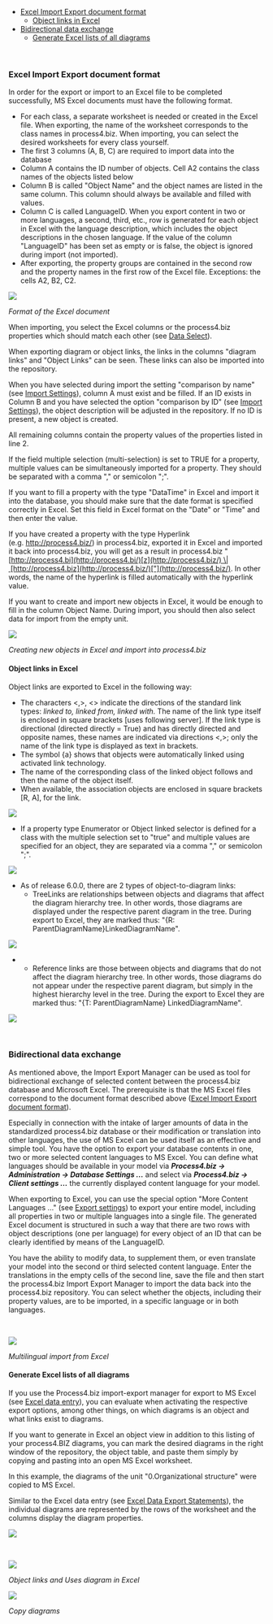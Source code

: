 -   [Excel Import Export document format](#excel-import-export-document-format)
    -   [Object links in Excel](#object-links-in-excel)
-   [Bidirectional data exchange](#bidirectional-data-exchange)
    -   [Generate Excel lists of all diagrams](#generate-excel-lists-of-all-diagrams)

 

### Excel Import Export document format

In order for the export or import to an Excel file to be completed
successfully, MS Excel documents must have the following format.

-   For each class, a separate worksheet is needed or created in the
    Excel file. When exporting, the name of the worksheet corresponds to
    the class names in process4.biz. When importing, you can select the
    desired worksheets for every class yourself. 
-   The first 3 columns (A, B, C) are required to import data into the
    database
-   Column A contains the ID number of objects. Cell A2 contains the
    class names of the objects listed below
-   Column B is called "Object Name" and the object names are listed in
    the same column. This column should always be available and filled
    with values.
-   Column C is called LanguageID. When you export content in two or
    more languages, a second, third, etc., row is generated for each
    object in Excel with the language description, which includes the
    object descriptions in the chosen language. If the value of the
    column "LanguageID" has been set as empty or is false, the object is
    ignored during import (not imported).
-   After exporting, the property groups are contained in the second row
    and the property names in the first row of the Excel file.
    Exceptions: the cells A2, B2, C2.
    
![](//images.ctfassets.net/utx1h0gfm1om/IIXN3jdPKCOgK6EwSCy0Q/a80ab37f6df16ce492d69f899c93799d/328916.png)

*Format of the Excel document*

When importing, you select the Excel columns or the process4.biz
properties which should match each other (see [Data
Select](excel-data-export)). 

<div class="info">
When exporting diagram or object links, the links in the columns
"diagram links" and "Object Links" can be seen. These links can also be imported into the repository. 
  </div>

When you have selected during import the setting "comparison by name"
(see [Import Settings](excel-data-import)), column A must exist and be
filled. If an ID exists in Column B and you have selected the option
"comparison by ID" (see [Import Settings](excel-data-import)), the
object description will be adjusted in the repository. If no ID is
present, a new object is created. 

All remaining columns contain the property values of the properties
listed in line 2. 

If the field multiple selection (multi-selection) is set to TRUE for a
property, multiple values can be simultaneously imported for a property.
They should be separated with a comma "," or semicolon ";".

If you want to fill a property with the type "DataTime" in Excel and
import it into the database, you should make sure that the date format
is specified correctly in Excel. Set this field in Excel format on the
"Date" or "Time" and then enter the value. 

If you have created a property with the type Hyperlink
(e.g. http://process4.biz/) in process4.biz, exported it in Excel and
imported it back into process4.biz, you will get as a result
in process4.biz "[http://process4.bi](http://process4.bi/)[z](http://process4.biz/) \| [http://process4.biz](http://process4.biz/)["](http://process4.biz/).
In other words, the name of the hyperlink is filled automatically with
the hyperlink value. 

If you want to create and import new objects in Excel, it would be
enough to fill in the column Object Name. During import, you should then
also select data for import from the empty unit.

![](//images.ctfassets.net/utx1h0gfm1om/4dQoRgg3GE4MEYaKcYAsEE/0fb7fc4325403214b000425c44af07fc/329352.png)

*Creating new objects in Excel and import into process4.biz*

#### Object links in Excel

Object links are exported to Excel in the following way:

-   The characters &lt;,&gt;, &lt;&gt; indicate the directions of the
    standard link types: *linked to, linked from, linked with.* The name
    of the link type itself is enclosed in square brackets \[uses
    following server\]. If the link type is directional (directed
    directly = True) and has directly directed and opposite names, these
    names are indicated via directions &lt;,&gt;; only the name of the
    link type is displayed as text in brackets.
-   The symbol {a} shows that objects were automatically linked using
    activated link technology.
-   The name of the corresponding class of the linked object follows and
    then the name of the object itself.
-   When available, the association objects are enclosed in square
    brackets \[R, A\], for the link.

![](//images.ctfassets.net/utx1h0gfm1om/57B8hAtNza0gEsgKUcUOeU/d36fc69167f048f2e5d8f7d5c651b24f/328928.png)

-   If a property type Enumerator or Object linked selector is defined
    for a class with the multiple selection set to "true" and multiple
    values are specified for an object, they are separated via a comma
    "," or semicolon ";".

![](//images.ctfassets.net/utx1h0gfm1om/39CsImGgVOscAkGmComSsW/374a410f88f859346fd88128f71ef9a2/328926.png)

-   As of release 6.0.0, there are 2 types of object-to-diagram links:
    -   TreeLinks are relationships between objects and diagrams that
        affect the diagram hierarchy tree. In other words, those
        diagrams are displayed under the respective parent diagram in
        the tree. During export to Excel, they are marked thus: "{R:
        ParentDiagramName}LinkedDiagramName".

![](//images.ctfassets.net/utx1h0gfm1om/7abs99HPYQMYGcGM4KGoU8/a2a81a3eaa1333f005788b751d2aaac7/328920.png)

-   -   Reference links are those between objects and diagrams that do
        not affect the diagram hierarchy tree. In other words, those
        diagrams do not appear under the respective parent diagram, but
        simply in the highest hierarchy level in the tree. During the
        export to Excel they are marked thus: "{T: ParentDiagramName}
        LinkedDiagramName".

![](//images.ctfassets.net/utx1h0gfm1om/yn0IRgnkbuWGUa4ysKyea/724c5d8b6e6b3e4ad0e3b891c7d0850b/328921.png)

 

### Bidirectional data exchange

As mentioned above, the Import Export Manager can be used as tool for
bidirectional exchange of selected content between the process4.biz
database and Microsoft Excel. The prerequisite is that the MS Excel
files correspond to the document format described above ([Excel Import Export document format](excel-data-import)).

Especially in connection with the intake of larger amounts of data in
the standardized process4.biz database or their modification or
translation into other languages, the use of MS Excel can be used itself
as an effective and simple tool. You have the option to export your
database contents in one, two or more selected content languages to MS
Excel. You can define what languages should be available in your model
via ***Process4.biz → Administration → Database Settings ...*** and
select via ***Process4.biz → Client settings ...*** the currently
displayed content language for your model. 

When exporting to Excel, you can use the special option "More Content
Languages ..." (see [Export settings](excel-data-export)) to export your
entire model, including all properties in two or multiple languages into
a single file. The generated Excel document is structured in such a way
that there are two rows with object descriptions (one per language) for
every object of an ID that can be clearly identified by means of the
LanguageID.

You have the ability to modify data, to supplement them, or even
translate your model into the second or third selected content language.
Enter the translations in the empty cells of the second line, save the
file and then start the process4.biz Import Export Manager to import the
data back into the process4.biz repository. You can select whether the
objects, including their property values, are to be imported, in a
specific language or in both languages.

 

![](//images.ctfassets.net/utx1h0gfm1om/2vMsVaNd0cOqyqYUqEkiIu/88bf6948d39bf7e950985de985510c63/328932.png)

*Multilingual import from Excel*

#### Generate Excel lists of all diagrams

If you use the Process4.biz import-export manager for export to MS Excel
(see [Excel data entry](excel-data-export)), you can evaluate when
activating the respective export options, among other things, on which
diagrams is an object and what links exist to diagrams. 

If you want to generate in Excel an object view in addition to this
listing of your process4.BIΖ diagrams, you can mark the desired diagrams
in the right window of the repository, the object table, and paste them
simply by copying and pasting into an open MS Excel worksheet.

In this example, the diagrams of the unit "0.Organizational structure"
were copied to MS Excel. 

Similar to the Excel data entry (see [Excel Data Export
Statements](excel-data-export)), the individual diagrams are represented
by the rows of the worksheet and the columns display the diagram
properties.

![](//images.ctfassets.net/utx1h0gfm1om/2akjjHqpY4yYMA4YUKiQg8/963cdf84e47114768e15406243fad396/328930.png)

 

![](//images.ctfassets.net/utx1h0gfm1om/4ikOQy2GuA2Sqo66KuC8So/836032841e8d7f181e22cfa285e529b1/328923.png)

*Object links and Uses diagram in Excel*



![](//images.ctfassets.net/utx1h0gfm1om/36iPL2mkBWsoYqUywiUiQ4/331f372a1cfde7918347b432e575da8f/329346.png)  


*Copy diagrams*

